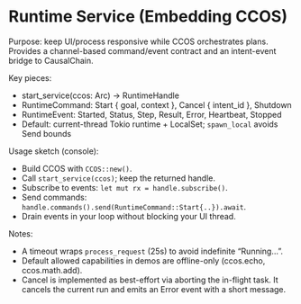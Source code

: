 # Runtime Service (Embedding CCOS)

Purpose: keep UI/process responsive while CCOS orchestrates plans. Provides a channel-based command/event contract and an intent-event bridge to CausalChain.

Key pieces:
- start_service(ccos: Arc<CCOS>) -> RuntimeHandle
- RuntimeCommand: Start { goal, context }, Cancel { intent_id }, Shutdown
- RuntimeEvent: Started, Status, Step, Result, Error, Heartbeat, Stopped
- Default: current-thread Tokio runtime + LocalSet; `spawn_local` avoids Send bounds

Usage sketch (console):
- Build CCOS with `CCOS::new()`.
- Call `start_service(ccos)`; keep the returned handle.
- Subscribe to events: `let mut rx = handle.subscribe()`.
- Send commands: `handle.commands().send(RuntimeCommand::Start{..}).await`.
- Drain events in your loop without blocking your UI thread.

Notes:
- A timeout wraps `process_request` (25s) to avoid indefinite “Running…”.
- Default allowed capabilities in demos are offline-only (ccos.echo, ccos.math.add).
- Cancel is implemented as best-effort via aborting the in-flight task. It cancels the current run and emits an Error event with a short message.
